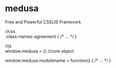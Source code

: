medusa
======

Free and Powerful CSS/JS Framevork

//css </br>
.class-names-agreement
{
    /* ... */
}


//js </br>
window.medusa = {} //core object

window.medusa.modulename = function()
{
    /* ... */
}
